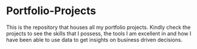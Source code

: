 # Portfolio-Projects
This is the repository that houses all my portfolio projects.
Kindly check the projects to see the skills that I possess, the tools I am excellent in and how I have been able to use data to get insights on business driven decisions.

